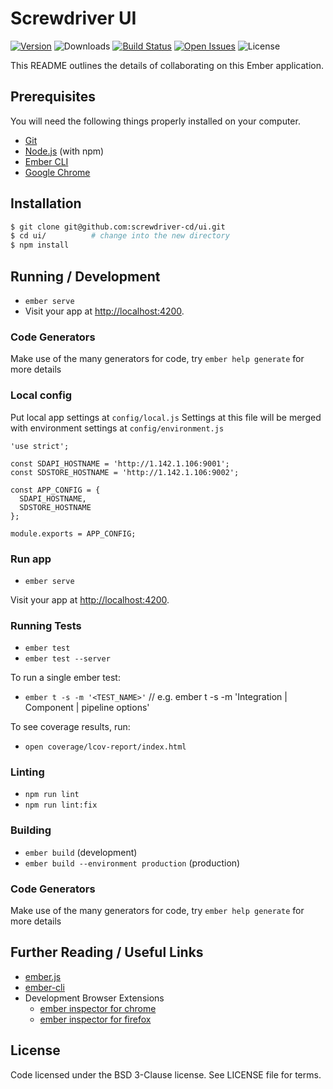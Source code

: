 # Screwdriver UI

[![Version][version-image]][version-url] ![Downloads][downloads-image] [![Build Status][build-image]][build-url] [![Open Issues][issues-image]][issues-url] ![License][license-image]

This README outlines the details of collaborating on this Ember application.

## Prerequisites

You will need the following things properly installed on your computer.

* [Git](https://git-scm.com/)
* [Node.js](https://nodejs.org/) (with npm)
* [Ember CLI](https://cli.emberjs.com/release/)
* [Google Chrome](https://google.com/chrome/)

## Installation
```bash
$ git clone git@github.com:screwdriver-cd/ui.git
$ cd ui/          # change into the new directory
$ npm install
```

## Running / Development

* `ember serve`
* Visit your app at [http://localhost:4200](http://localhost:4200).

### Code Generators

Make use of the many generators for code, try `ember help generate` for more details

### Local config

Put local app settings at `config/local.js` Settings at this file will be merged 
with environment settings at  `config/environment.js`

```
'use strict';

const SDAPI_HOSTNAME = 'http://1.142.1.106:9001';
const SDSTORE_HOSTNAME = 'http://1.142.1.106:9002';

const APP_CONFIG = {
  SDAPI_HOSTNAME,
  SDSTORE_HOSTNAME
};

module.exports = APP_CONFIG;
```

### Run app

* `ember serve`

Visit your app at [http://localhost:4200](http://localhost:4200).

### Running Tests

* `ember test`
* `ember test --server`

To run a single ember test:
* `ember t -s -m '<TEST_NAME>'`   // e.g. ember t -s -m 'Integration | Component | pipeline options'

To see coverage results, run:
* `open coverage/lcov-report/index.html`

### Linting

* `npm run lint`
* `npm run lint:fix`

### Building

* `ember build` (development)
* `ember build --environment production` (production)

### Code Generators

Make use of the many generators for code, try `ember help generate` for more details

## Further Reading / Useful Links

* [ember.js](https://emberjs.com/)
* [ember-cli](https://cli.emberjs.com/release/)
* Development Browser Extensions
  * [ember inspector for chrome](https://chrome.google.com/webstore/detail/ember-inspector/bmdblncegkenkacieihfhpjfppoconhi)
  * [ember inspector for firefox](https://addons.mozilla.org/en-US/firefox/addon/ember-inspector/)

## License
Code licensed under the BSD 3-Clause license. See LICENSE file for terms.

[version-image]: https://img.shields.io/github/tag/screwdriver-cd/ui.svg
[version-url]: https://github.com/screwdriver-cd/ui/releases/
[downloads-image]: https://img.shields.io/docker/pulls/screwdrivercd/ui.svg
[license-image]: https://img.shields.io/badge/license-BSD--3--Clause-green
[issues-image]: https://img.shields.io/github/issues/screwdriver-cd/screwdriver.svg
[issues-url]: https://github.com/screwdriver-cd/screwdriver/issues
[build-image]: https://cd.screwdriver.cd/pipelines/7/badge
[build-url]: https://cd.screwdriver.cd/pipelines/7/




